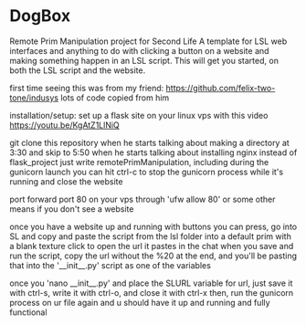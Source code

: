 # DogBox
Remote Prim Manipulation project for Second Life
A template for LSL web interfaces and anything to do with clicking a button on a website and making something happen in an LSL script. This will get you started, on both the LSL script and the website.

first time seeing this was from my friend:
https://github.com/felix-two-tone/indusys
lots of code copied from him

installation/setup:
set up a flask site on your linux vps with this video
https://youtu.be/KgAtZ1LlNiQ

git clone this repository when he starts talking about making a directory at 3:30 and skip to 5:50 when he starts talking about installing nginx
instead of flask_project just write remotePrimManipulation, including during the gunicorn launch
you can hit ctrl-c to stop the gunicorn process while it's running and close the website

port forward port 80 on your vps through 'ufw allow 80' or some other means if you don't see a website

once you have a website up and running with buttons you can press, go into SL and copy and paste the script from the lsl folder into a default prim with a blank texture
click to open the url it pastes in the chat when you save and run the script, copy the url without the %20 at the end, and you'll be pasting that
into the '\_\_init\_\_.py' script as one of the variables

once you 'nano \_\_init\_\_.py' and place the SLURL variable for url, just save it with ctrl-s, write it with ctrl-o, and close it with ctrl-x
then, run the gunicorn process on ur file again and u should have it up and running and fully functional
